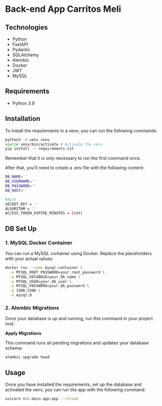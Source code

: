 # Back-end App Carritos Meli
## Technologies
- Python
- FastAPI
- Pydantic
- SQLAlchemy
- Alembic
- Docker
- JWT
- MySQL

## Requirements
- Python 3.9

## Installation
To install the requirements in a venv, you can run the following commands:
```bash
python3 -m venv venv 
source venv/bin/activate # Activate the venv
pip install -r requirements.txt
```
Remember that it is only necessary to run the first command once.

After that, you'll need to create a .env file with the following content:
```bash
DB_NAME=''
DB_USERNAME=''
DB_PASSWORD=''
DB_HOST=''

#Auth
SECRET_KEY = ''
ALGORITHM = ''
ACCESS_TOKEN_EXPIRE_MINUTES = (int)

```

## DB Set Up
### 1. MySQL Docker Container

You can run a MySQL container using Docker. Replace the placeholders with your actual values:

```bash
docker run --name mysql-container \
  -e MYSQL_ROOT_PASSWORD=your_root_password \
  -e MYSQL_DATABASE=your_db_name \
  -e MYSQL_USER=your_db_user \
  -e MYSQL_PASSWORD=your_db_password \
  -p 3306:3306 \
  -d mysql:8
```

### 2. Alembic Migrations

Once your database is up and running, run this command in your project root:

**Apply Migrations**

   This command runs all pending migrations and updates your database schema:

   ```bash
   alembic upgrade head
   ```

## Usage
Once you have installed the requirements, set up the database and activated the venv, you can run the app with the following command:
```bash
uvicorn src.main.app:app --reload
```